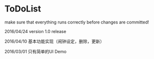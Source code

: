 # ToDoList

make sure that everything runs correctly before changes are committed!



2016/04/24 version 1.0 release

2016/04/10 基本功能实现（闹钟设定，删除，更新）

2016/03/01 只有简单的UI Demo

